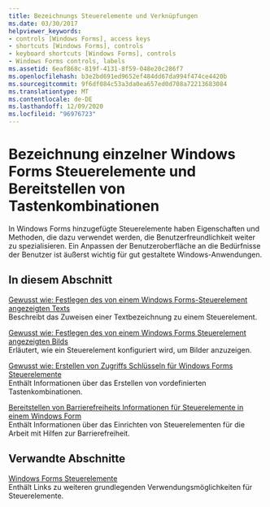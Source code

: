 ```yaml
---
title: Bezeichnungs Steuerelemente und Verknüpfungen
ms.date: 03/30/2017
helpviewer_keywords:
- controls [Windows Forms], access keys
- shortcuts [Windows Forms], controls
- keyboard shortcuts [Windows Forms], controls
- Windows Forms controls, labels
ms.assetid: 6eaf868c-819f-4131-8f59-048e20c286f7
ms.openlocfilehash: b3e2bd691ed9652ef484dd67da994f474ce4420b
ms.sourcegitcommit: 9f6df084c53a3da0ea657ed0d708a72213683084
ms.translationtype: MT
ms.contentlocale: de-DE
ms.lasthandoff: 12/09/2020
ms.locfileid: "96976723"
---
```

# <a name="label-individual-windows-forms-controls-and-provide-shortcuts"></a>Bezeichnung einzelner Windows Forms Steuerelemente und Bereitstellen von Tastenkombinationen

In Windows Forms hinzugefügte Steuerelemente haben Eigenschaften und Methoden, die dazu verwendet werden, die Benutzerfreundlichkeit weiter zu spezialisieren. Ein Anpassen der Benutzeroberfläche an die Bedürfnisse der Benutzer ist äußerst wichtig für gut gestaltete Windows-Anwendungen.

## <a name="in-this-section"></a>In diesem Abschnitt

[Gewusst wie: Festlegen des von einem Windows Forms-Steuerelement angezeigten Texts](how-to-set-the-text-displayed-by-a-windows-forms-control.md)\
Beschreibt das Zuweisen einer Textbezeichnung zu einem Steuerelement.

[Gewusst wie: Festlegen des von einem Windows Forms Steuerelement angezeigten Bilds](how-to-set-the-image-displayed-by-a-windows-forms-control.md)\
Erläutert, wie ein Steuerelement konfiguriert wird, um Bilder anzuzeigen.

[Gewusst wie: Erstellen von Zugriffs Schlüsseln für Windows Forms Steuerelemente](how-to-create-access-keys-for-windows-forms-controls.md)\
Enthält Informationen über das Erstellen von vordefinierten Tastenkombinationen.

[Bereitstellen von Barrierefreiheits Informationen für Steuerelemente in einem Windows Form](providing-accessibility-information-for-controls-on-a-windows-form.md)\
Enthält Informationen über das Einrichten von Steuerelementen für die Arbeit mit Hilfen zur Barrierefreiheit.

## <a name="related-sections"></a>Verwandte Abschnitte

[Windows Forms Steuerelemente](index.md)\
Enthält Links zu weiteren grundlegenden Verwendungsmöglichkeiten für Steuerelemente.
